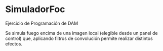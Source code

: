 # SimuladorFoc
Ejercicio de Programación de DAM

Se simula fuego encima de una imagen local (elegible desde un panel de control) que, aplicando filtros de convolución permite realizar distintos efectos.
